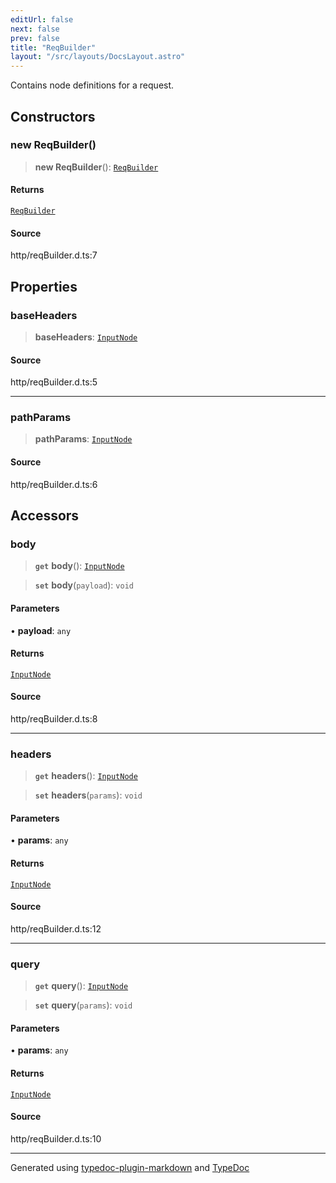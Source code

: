 ```yaml
---
editUrl: false
next: false
prev: false
title: "ReqBuilder"
layout: "/src/layouts/DocsLayout.astro"
---
```


Contains node definitions for a request.

## Constructors

### new ReqBuilder()

> **new ReqBuilder**(): [`ReqBuilder`](/api/classes/reqbuilder/)

#### Returns

[`ReqBuilder`](/api/classes/reqbuilder/)

#### Source

http/reqBuilder.d.ts:7

## Properties

### baseHeaders

> **baseHeaders**: [`InputNode`](/api/classes/inputnode/)

#### Source

http/reqBuilder.d.ts:5

***

### pathParams

> **pathParams**: [`InputNode`](/api/classes/inputnode/)

#### Source

http/reqBuilder.d.ts:6

## Accessors

### body

> **`get`** **body**(): [`InputNode`](/api/classes/inputnode/)

> **`set`** **body**(`payload`): `void`

#### Parameters

• **payload**: `any`

#### Returns

[`InputNode`](/api/classes/inputnode/)

#### Source

http/reqBuilder.d.ts:8

***

### headers

> **`get`** **headers**(): [`InputNode`](/api/classes/inputnode/)

> **`set`** **headers**(`params`): `void`

#### Parameters

• **params**: `any`

#### Returns

[`InputNode`](/api/classes/inputnode/)

#### Source

http/reqBuilder.d.ts:12

***

### query

> **`get`** **query**(): [`InputNode`](/api/classes/inputnode/)

> **`set`** **query**(`params`): `void`

#### Parameters

• **params**: `any`

#### Returns

[`InputNode`](/api/classes/inputnode/)

#### Source

http/reqBuilder.d.ts:10

***

Generated using [typedoc-plugin-markdown](https://www.npmjs.com/package/typedoc-plugin-markdown) and [TypeDoc](https://typedoc.org/)
